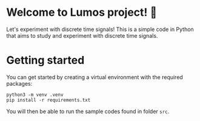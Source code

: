 # Welcome to Lumos project! :high_brightness:
Let's experiment with discrete time signals! This is a simple code in Python that aims to study and experiment with discrete time signals.

# Getting started
You can get started by creating a virtual environment with the required packages:

```
python3 -m venv .venv
pip install -r requirements.txt
```

You will then be able to run the sample codes found in folder `src`.

